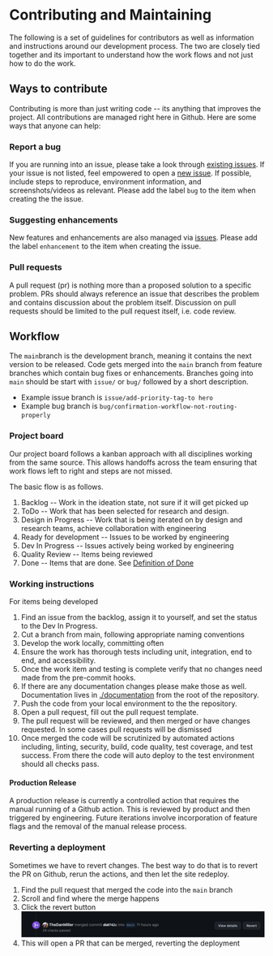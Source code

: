 # Contributing and Maintaining
The following is a set of guidelines for contributors as well as information and instructions around our development process. The two are closely tied together and its important to understand how the work flows and not just how to do the work.

## Ways to contribute
Contributing is more than just writing code -- its anything that improves the project. All contributions are managed right here in Github. Here are some ways that anyone can help:

### Report a bug
If you are running into an issue, please take a look through [existing issues](https://github.com/coforma/swift-tech-challenge/issues). If your issue is not listed, feel empowered to open a [new issue](https://github.com/coforma/swift-tech-challenge/issues/new/choose). If possible, include steps to reproduce, environment information, and screenshots/videos as relevant. Please add the label ```bug``` to the item when creating the the issue.

### Suggesting enhancements
New features and enhancements are also managed via [issues](https://github.com/coforma/swift-tech-challenge/issues/new/choose). Please add the label ```enhancement``` to the item when creating the issue.

### Pull requests
A pull request (pr) is nothing more than a proposed solution to a specific problem. PRs should always reference an issue that describes the problem and contains discussion about the problem itself. Discussion on pull requests should be limited to the pull request itself, i.e. code review.

## Workflow
The ```main```branch is the development branch, meaning it contains the next version to be released. Code gets merged into the ```main``` branch from feature branches which contain bug fixes or enhancements. Branches going into ```main``` should be start with ```issue/``` or ```bug/``` followed by a short description.
- Example issue branch is ```issue/add-priority-tag-to hero```
- Example bug branch is ```bug/confirmation-workflow-not-routing-properly```

### Project board
Our project board follows a kanban approach with all disciplines working from the same source. This allows handoffs across the team ensuring that work flows left to right and steps are not missed.

The basic flow is as follows.
1. Backlog -- Work in the ideation state, not sure if it will get picked up
2. ToDo -- Work that has been selected for research and design.
3. Design in Progress -- Work that is being iterated on by design and research teams, achieve collaboration with engineering
4. Ready for development -- Issues to be worked by engineering
5. Dev In Progress -- Issues actively being worked by engineering
6. Quality Review -- Items being reviewed
7. Done -- Items that are done. See [Definition of Done](./documentation/product/definition_of_done.md)


### Working instructions
For items being developed
1. Find an issue from the backlog, assign it to yourself, and set the status to the Dev In Progress.
2. Cut a branch from main, following appropriate naming conventions
3. Develop the work locally, committing often
4. Ensure the work has thorough tests including unit, integration, end to end, and accessibility.
5. Once the work item and testing is complete verify that no changes need made from the pre-commit hooks.
6. If there are any documentation changes please make those as well. Documentation lives in [./documentation](./documentation/) from the root of the repository.
7. Push the code from your local environment to the the repository.
8. Open a pull request, fill out the pull request template.
9. The pull request will be reviewed, and then merged or have changes requested. In some cases pull requests will be dismissed
10. Once merged the code will be scrutinized by automated actions including, linting, security, build, code quality, test coverage, and test success. From there the code will auto deploy to the test environment should all checks pass.

#### Production Release
A production release is currently a controlled action that requires the manual running of a Github action. This is reviewed by product and then triggered by engineering. Future iterations involve incorporation of feature flags and the removal of the manual release process.

### Reverting a deployment
Sometimes we have to revert changes. The best way to do that is to revert the PR on Github, rerun the actions, and then let the site redeploy.
1. Find the pull request that merged the code into the ```main``` branch
2. Scroll and find where the merge happens
3. Click the revert button
![Image showing where revert button is](./documentation/engineering/assets/revert-pr.png)
4. This will open a PR that can be merged, reverting the deployment
